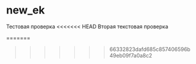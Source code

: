 # new_ek
Тестовая проверка 
<<<<<<< HEAD
Вторая текстовая проверка

=======
>>>>>>> 66332823dafd685c857406596b49eb09f7a0a8c2
